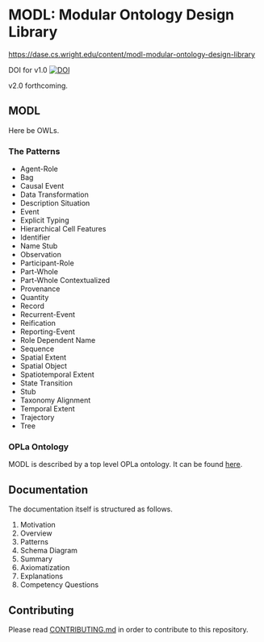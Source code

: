 # MODL: Modular Ontology Design Library

https://dase.cs.wright.edu/content/modl-modular-ontology-design-library

DOI for v1.0 [![DOI](https://zenodo.org/badge/178051913.svg)](https://zenodo.org/badge/latestdoi/178051913)

v2.0 forthcoming.

## MODL

Here be OWLs.

### The Patterns

- Agent-Role
- Bag
- Causal Event
- Data Transformation
- Description Situation
- Event
- Explicit Typing
- Hierarchical Cell Features
- Identifier
- Name Stub
- Observation
- Participant-Role
- Part-Whole
- Part-Whole Contextualized
- Provenance
- Quantity
- Record
- Recurrent-Event
- Reification
- Reporting-Event
- Role Dependent Name
- Sequence
- Spatial Extent
- Spatial Object
- Spatiotemporal Extent
- State Transition
- Stub
- Taxonomy Alignment
- Temporal Extent
- Trajectory
- Tree

### OPLa Ontology

MODL is described by a top level OPLa ontology. It can be found [here](./modl/modl.owl).

## Documentation

The documentation itself is structured as follows.

1. Motivation
2. Overview
3. Patterns
4. Schema Diagram
5. Summary
6. Axiomatization
7. Explanations
8. Competency Questions

## Contributing

Please read [CONTRIBUTING.md](CONTRIBUTING.md) in order to contribute to this repository.
